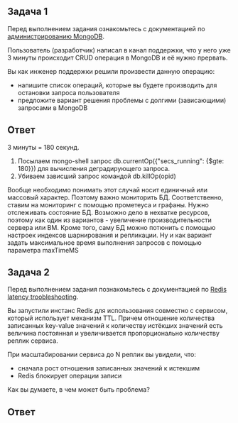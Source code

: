 ## Задача 1

Перед выполнением задания ознакомьтесь с документацией по [администрированию MongoDB](https://docs.mongodb.com/manual/administration/).

Пользователь (разработчик) написал в канал поддержки, что у него уже 3 минуты происходит CRUD операция в MongoDB и её 
нужно прервать. 

Вы как инженер поддержки решили произвести данную операцию:
- напишите список операций, которые вы будете производить для остановки запроса пользователя
- предложите вариант решения проблемы с долгими (зависающими) запросами в MongoDB

## Ответ  
3 минуты = 180 секунд.  
1. Посылаем mongo-shell запрос db.currentOp({"secs_running": {$gte: 180}}) для вычисления деградирующего запроса.  
2. Убиваем зависший запрос командой db.killOp(opid)

Вообще необходимо понимать этот случай носит единичный или массовый характер. Поэтому важно мониторить БД. Соответственно, ставим на мониторинг с помощью прометеуса и графаны. Нужно отслеживать состояние БД. Возможно дело в нехватке ресурсов, поэтому как один из вариантов - увеличение производительности сервера или ВМ. Кроме того, саму БД можно потюнить с помощью настроек индексов шарнирования и репликации. Ну и как вариант задать максимальное время выполнения запросов с помощью параметра maxTimeMS

## Задача 2

Перед выполнением задания познакомьтесь с документацией по [Redis latency troobleshooting](https://redis.io/topics/latency).

Вы запустили инстанс Redis для использования совместно с сервисом, который использует механизм TTL. 
Причем отношение количества записанных key-value значений к количеству истёкших значений есть величина постоянная и
увеличивается пропорционально количеству реплик сервиса. 

При масштабировании сервиса до N реплик вы увидели, что:
- сначала рост отношения записанных значений к истекшим
- Redis блокирует операции записи

Как вы думаете, в чем может быть проблема?

## Ответ  

